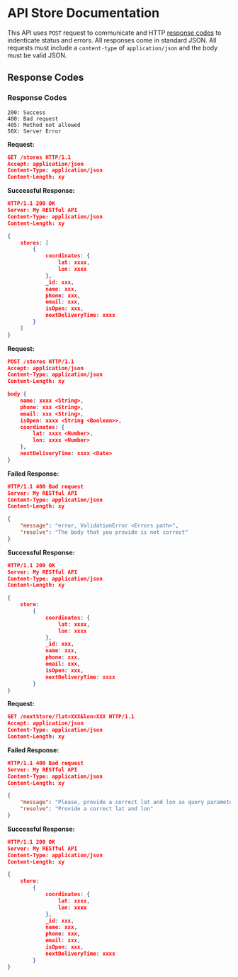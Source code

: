 # API Store Documentation
This API uses `POST` request to communicate and HTTP [response codes](https://en.wikipedia.org/wiki/List_of_HTTP_status_codes) to indenticate status and errors. All responses come in standard JSON. All requests must include a `content-type` of `application/json` and the body must be valid JSON.

## Response Codes
### Response Codes
```
200: Success
400: Bad request
405: Method not allowed
50X: Server Error
```
**Request:**
```json
GET /stores HTTP/1.1
Accept: application/json
Content-Type: application/json
Content-Length: xy
```

**Successful Response:**
```json
HTTP/1.1 200 OK
Server: My RESTful API
Content-Type: application/json
Content-Length: xy

{
    stores: [
        {
            coordinates: {
                lat: xxxx,
                lon: xxxx
            },
            _id: xxx,
            name: xxx,
            phone: xxx,
            email: xxx,
            isOpen: xxx,
            nextDeliveryTime: xxxx
        }
    ]
}
```

**Request:**
```json
POST /stores HTTP/1.1
Accept: application/json
Content-Type: application/json
Content-Length: xy

body {
    name: xxxx <String>,
    phone: xxx <String>,
    email: xxx <String>,
    isOpen: xxxx <String <Boolean>>,
    coordinates: {
        lat: xxxx <Number>,
        lon: xxxx <Number>
    },
    nextDeliveryTime: xxxx <Date>
}
```

**Failed Response:**
```json
HTTP/1.1 400 Bad request
Server: My RESTful API
Content-Type: application/json
Content-Length: xy

{
    "message": "error, ValidationError <Errors path>",
    "resolve": "The body that you provide is not correct"
}
```

**Successful Response:**
```json
HTTP/1.1 200 OK
Server: My RESTful API
Content-Type: application/json
Content-Length: xy

{
    store:
        {
            coordinates: {
                lat: xxxx,
                lon: xxxx
            },
            _id: xxx,
            name: xxx,
            phone: xxx,
            email: xxx,
            isOpen: xxx,
            nextDeliveryTime: xxxx
        }
}
```

**Request:**
```json
GET /nextStore/?lat=XXX&lon=XXX HTTP/1.1
Accept: application/json
Content-Type: application/json
Content-Length: xy
```

**Failed Response:**
```json
HTTP/1.1 400 Bad request
Server: My RESTful API
Content-Type: application/json
Content-Length: xy

{
    "message": "Please, provide a correct lat and lon as query parameters",
    "resolve": "Provide a correct lat and lon"
}
```

**Successful Response:**
```json
HTTP/1.1 200 OK
Server: My RESTful API
Content-Type: application/json
Content-Length: xy

{
    store:
        {
            coordinates: {
                lat: xxxx,
                lon: xxxx
            },
            _id: xxx,
            name: xxx,
            phone: xxx,
            email: xxx,
            isOpen: xxx,
            nextDeliveryTime: xxxx
        }
}
```